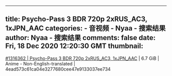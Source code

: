 
---
title: Psycho-Pass 3 BDR 720p 2xRUS_AC3, 1xJPN_AAC
categories: 
    - 音视频
    - Nyaa - 搜索结果
author: Nyaa - 搜索结果
comments: false
date: Fri, 18 Dec 2020 12:20:30 GMT
thumbnail: 
---

<div>   
<a href="https://nyaa.si/view/1316362">#1316362 | Psycho-Pass 3 BDR 720p 2xRUS_AC3, 1xJPN_AAC</a> | 6.7 GiB | Anime - Non-English-translated | 4ead573c61ca04e3277680cee47e9133037ee734  
</div>
            